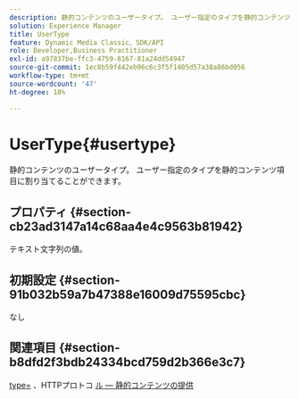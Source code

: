 ```yaml
---
description: 静的コンテンツのユーザータイプ。 ユーザー指定のタイプを静的コンテンツ項目に割り当てることができます。
solution: Experience Manager
title: UserType
feature: Dynamic Media Classic、SDK/API
role: Developer,Business Practitioner
exl-id: a97837be-ffc3-4759-8167-81a24dd54947
source-git-commit: 1ec8b59f442eb96c6c3f5f1405d57a38a86bd056
workflow-type: tm+mt
source-wordcount: '47'
ht-degree: 10%

---
```


# UserType{#usertype}

静的コンテンツのユーザータイプ。 ユーザー指定のタイプを静的コンテンツ項目に割り当てることができます。

## プロパティ {#section-cb23ad3147a14c68aa4e4c9563b81942}

テキスト文字列の値。

## 初期設定 {#section-91b032b59a7b47388e16009d75595cbc}

なし

## 関連項目 {#section-b8dfd2f3bdb24334bcd759d2b366e3c7}

[type=](/help/aem-is-ir-api/is-api/http-ref/image-serving-api-ref/c-http-protocol-reference/c-command-reference/r-type.md) 、HTTPプロトコ [ル — 静的コンテンツの提供](/help/aem-is-ir-api/is-api/http-ref/image-serving-api-ref/c-http-protocol-reference/c-syntax-and-features/r-serving-static-non-image-content.md)
